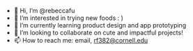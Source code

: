 - 👋 Hi, I’m @rebeccafu
- 👀 I’m interested in trying new foods : )
- 🌱 I’m currently learning product design and app prototyping
- 💞️ I’m looking to collaborate on cute and impactful projects!
- 📫 How to reach me: email, rf382@cornell.edu

<!---
rebeccafu/rebeccafu is a ✨ special ✨ repository because its `README.md` (this file) appears on your GitHub profile.
You can click the Preview link to take a look at your changes.
--->
